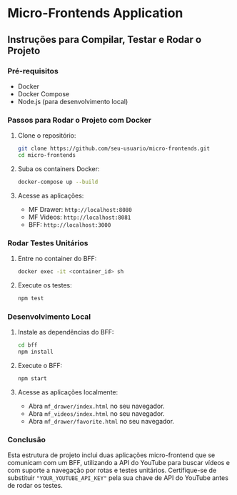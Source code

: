 # Micro-Frontends Application

## Instruções para Compilar, Testar e Rodar o Projeto

### Pré-requisitos

- Docker
- Docker Compose
- Node.js (para desenvolvimento local)

### Passos para Rodar o Projeto com Docker

1. Clone o repositório:
    ```sh
    git clone https://github.com/seu-usuario/micro-frontends.git
    cd micro-frontends
    ```

2. Suba os containers Docker:
    ```sh
    docker-compose up --build
    ```

3. Acesse as aplicações:
    - MF Drawer: `http://localhost:8080`
    - MF Videos: `http://localhost:8081`
    - BFF: `http://localhost:3000`

### Rodar Testes Unitários

1. Entre no container do BFF:
    ```sh
    docker exec -it <container_id> sh
    ```

2. Execute os testes:
    ```sh
    npm test
    ```

### Desenvolvimento Local

1. Instale as dependências do BFF:
    ```sh
    cd bff
    npm install
    ```

2. Execute o BFF:
    ```sh
    npm start
    ```

3. Acesse as aplicações localmente:
    - Abra `mf_drawer/index.html` no seu navegador.
    - Abra `mf_videos/index.html` no seu navegador.
    - Abra `mf_drawer/favorite.html` no seu navegador.

### Conclusão

Esta estrutura de projeto inclui duas aplicações micro-frontend que se comunicam com um BFF, utilizando a API do YouTube para buscar vídeos e com suporte a navegação por rotas e testes unitários. Certifique-se de substituir `"YOUR_YOUTUBE_API_KEY"` pela sua chave de API do YouTube antes de rodar os testes.

